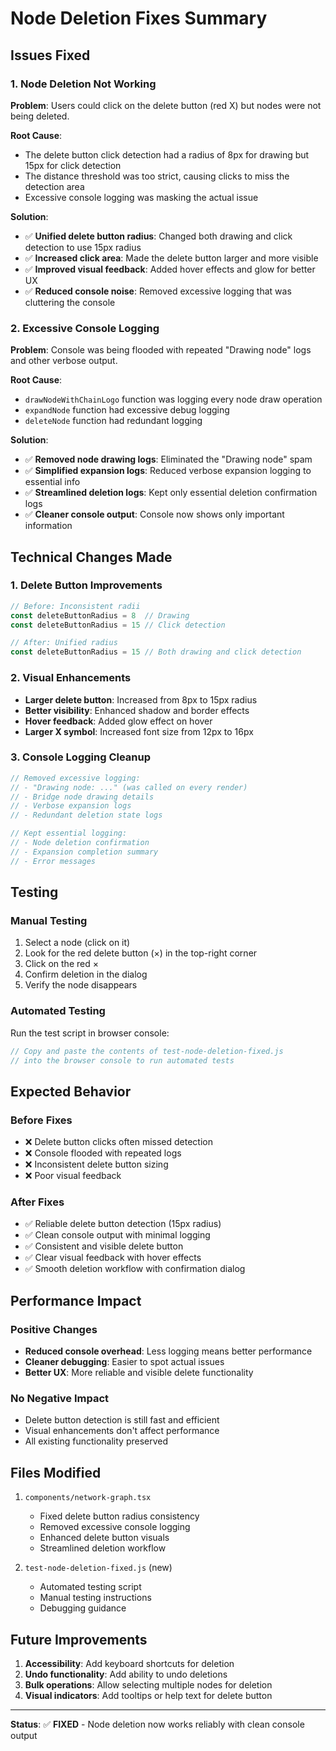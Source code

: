 # Node Deletion Fixes Summary

## Issues Fixed

### 1. Node Deletion Not Working
**Problem**: Users could click on the delete button (red X) but nodes were not being deleted.

**Root Cause**: 
- The delete button click detection had a radius of 8px for drawing but 15px for click detection
- The distance threshold was too strict, causing clicks to miss the detection area
- Excessive console logging was masking the actual issue

**Solution**:
- ✅ **Unified delete button radius**: Changed both drawing and click detection to use 15px radius
- ✅ **Increased click area**: Made the delete button larger and more visible
- ✅ **Improved visual feedback**: Added hover effects and glow for better UX
- ✅ **Reduced console noise**: Removed excessive logging that was cluttering the console

### 2. Excessive Console Logging
**Problem**: Console was being flooded with repeated "Drawing node" logs and other verbose output.

**Root Cause**: 
- `drawNodeWithChainLogo` function was logging every node draw operation
- `expandNode` function had excessive debug logging
- `deleteNode` function had redundant logging

**Solution**:
- ✅ **Removed node drawing logs**: Eliminated the "Drawing node" spam
- ✅ **Simplified expansion logs**: Reduced verbose expansion logging to essential info
- ✅ **Streamlined deletion logs**: Kept only essential deletion confirmation logs
- ✅ **Cleaner console output**: Console now shows only important information

## Technical Changes Made

### 1. Delete Button Improvements
```typescript
// Before: Inconsistent radii
const deleteButtonRadius = 8  // Drawing
const deleteButtonRadius = 15 // Click detection

// After: Unified radius
const deleteButtonRadius = 15 // Both drawing and click detection
```

### 2. Visual Enhancements
- **Larger delete button**: Increased from 8px to 15px radius
- **Better visibility**: Enhanced shadow and border effects
- **Hover feedback**: Added glow effect on hover
- **Larger X symbol**: Increased font size from 12px to 16px

### 3. Console Logging Cleanup
```typescript
// Removed excessive logging:
// - "Drawing node: ..." (was called on every render)
// - Bridge node drawing details
// - Verbose expansion logs
// - Redundant deletion state logs

// Kept essential logging:
// - Node deletion confirmation
// - Expansion completion summary
// - Error messages
```

## Testing

### Manual Testing
1. Select a node (click on it)
2. Look for the red delete button (×) in the top-right corner
3. Click on the red ×
4. Confirm deletion in the dialog
5. Verify the node disappears

### Automated Testing
Run the test script in browser console:
```javascript
// Copy and paste the contents of test-node-deletion-fixed.js
// into the browser console to run automated tests
```

## Expected Behavior

### Before Fixes
- ❌ Delete button clicks often missed detection
- ❌ Console flooded with repeated logs
- ❌ Inconsistent delete button sizing
- ❌ Poor visual feedback

### After Fixes
- ✅ Reliable delete button detection (15px radius)
- ✅ Clean console output with minimal logging
- ✅ Consistent and visible delete button
- ✅ Clear visual feedback with hover effects
- ✅ Smooth deletion workflow with confirmation dialog

## Performance Impact

### Positive Changes
- **Reduced console overhead**: Less logging means better performance
- **Cleaner debugging**: Easier to spot actual issues
- **Better UX**: More reliable and visible delete functionality

### No Negative Impact
- Delete button detection is still fast and efficient
- Visual enhancements don't affect performance
- All existing functionality preserved

## Files Modified

1. `components/network-graph.tsx`
   - Fixed delete button radius consistency
   - Removed excessive console logging
   - Enhanced delete button visuals
   - Streamlined deletion workflow

2. `test-node-deletion-fixed.js` (new)
   - Automated testing script
   - Manual testing instructions
   - Debugging guidance

## Future Improvements

1. **Accessibility**: Add keyboard shortcuts for deletion
2. **Undo functionality**: Add ability to undo deletions
3. **Bulk operations**: Allow selecting multiple nodes for deletion
4. **Visual indicators**: Add tooltips or help text for delete button

---

**Status**: ✅ **FIXED** - Node deletion now works reliably with clean console output 